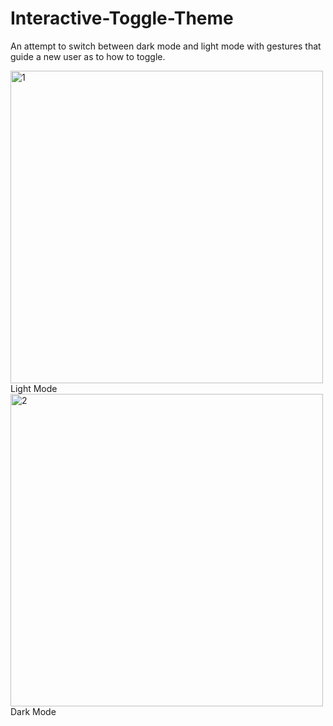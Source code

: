 # Interactive-Toggle-Theme
An attempt to switch between dark mode and light mode with gestures that guide a new user as to how to toggle.


<img width="500" alt="1" src="https://user-images.githubusercontent.com/53186763/131227576-6f8c4f34-1d7f-47a5-b14a-3fad484ea9be.PNG">
Light Mode



<img width="500" alt="2" src="https://user-images.githubusercontent.com/53186763/131227607-b65a28b3-f15b-41f4-a241-56ced5e06395.PNG">
Dark Mode
